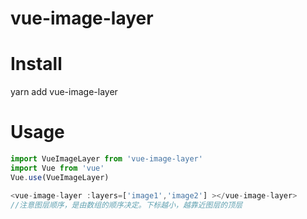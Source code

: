 # vue-image-layer

# Install
yarn add vue-image-layer

# Usage
```js
import VueImageLayer from 'vue-image-layer'
import Vue from 'vue'
Vue.use(VueImageLayer)

<vue-image-layer :layers=['image1','image2'] ></vue-image-layer>
//注意图层顺序，是由数组的顺序决定。下标越小，越靠近图层的顶层
```